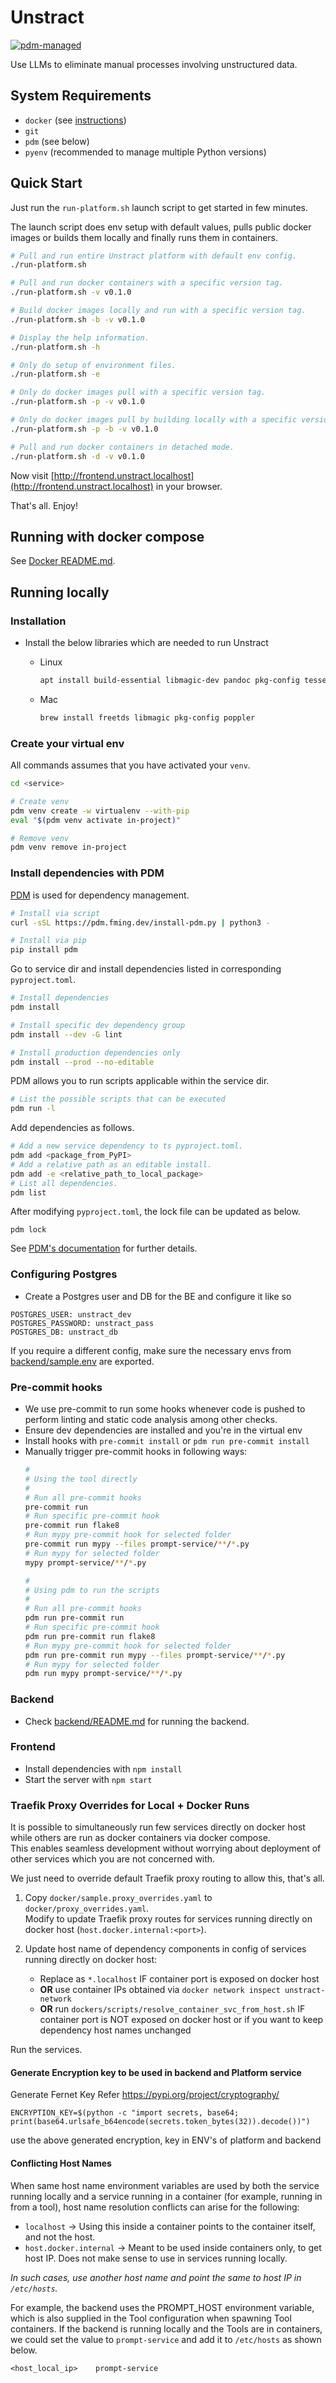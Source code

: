 # Unstract

[![pdm-managed](https://img.shields.io/badge/pdm-managed-blueviolet)](https://pdm-project.org)

Use LLMs to eliminate manual processes involving unstructured data.

## System Requirements

- `docker` (see [instructions](https://docs.docker.com/engine/install/))
- `git`
- `pdm` (see below)
- `pyenv` (recommended to manage multiple Python versions)

## Quick Start

Just run the `run-platform.sh` launch script to get started in few minutes.

The launch script does env setup with default values, pulls public docker images or builds them locally and finally runs them in containers.

```bash
# Pull and run entire Unstract platform with default env config.
./run-platform.sh

# Pull and run docker containers with a specific version tag.
./run-platform.sh -v v0.1.0

# Build docker images locally and run with a specific version tag.
./run-platform.sh -b -v v0.1.0

# Display the help information.
./run-platform.sh -h

# Only do setup of environment files.
./run-platform.sh -e

# Only do docker images pull with a specific version tag.
./run-platform.sh -p -v v0.1.0

# Only do docker images pull by building locally with a specific version tag.
./run-platform.sh -p -b -v v0.1.0

# Pull and run docker containers in detached mode.
./run-platform.sh -d -v v0.1.0
```

Now visit [http://frontend.unstract.localhost](http://frontend.unstract.localhost) in your browser.

That's all. Enjoy!

## Running with docker compose

See [Docker README.md](docker/README.md).

## Running locally

### Installation

- Install the below libraries which are needed to run Unstract
  - Linux

    ```bash
    apt install build-essential libmagic-dev pandoc pkg-config tesseract-ocr
    ```

  - Mac

    ```bash
    brew install freetds libmagic pkg-config poppler
    ```

### Create your virtual env

All commands assumes that you have activated your `venv`.

```bash
cd <service>

# Create venv
pdm venv create -w virtualenv --with-pip
eval "$(pdm venv activate in-project)"

# Remove venv
pdm venv remove in-project
```


### Install dependencies with PDM

[PDM](https://github.com/pdm-project/pdm) is used for dependency management.

```bash
# Install via script
curl -sSL https://pdm.fming.dev/install-pdm.py | python3 -

# Install via pip
pip install pdm
```

Go to service dir and install dependencies listed in corresponding `pyproject.toml`.

```bash
# Install dependencies
pdm install

# Install specific dev dependency group
pdm install --dev -G lint

# Install production dependencies only
pdm install --prod --no-editable
```

PDM allows you to run scripts applicable within the service dir.

```bash
# List the possible scripts that can be executed
pdm run -l
```

Add dependencies as follows.

```bash
# Add a new service dependency to ts pyproject.toml.
pdm add <package_from_PyPI>
# Add a relative path as an editable install.
pdm add -e <relative_path_to_local_package>
# List all dependencies.
pdm list
```

After modifying `pyproject.toml`, the lock file can be updated as below.

```
pdm lock
```

See [PDM's documentation](https://pdm.fming.dev/latest/reference/cli/) for further details.

### Configuring Postgres

- Create a Postgres user and DB for the BE and configure it like so

```
POSTGRES_USER: unstract_dev
POSTGRES_PASSWORD: unstract_pass
POSTGRES_DB: unstract_db
```

If you require a different config, make sure the necessary envs from [backend/sample.env](/backend/sample.env) are exported.

### Pre-commit hooks

- We use pre-commit to run some hooks whenever code is pushed to perform linting and static code analysis among other checks.
- Ensure dev dependencies are installed and you're in the virtual env
- Install hooks with `pre-commit install` or `pdm run pre-commit install`
- Manually trigger pre-commit hooks in following ways:
  ```bash
  #
  # Using the tool directly
  #
  # Run all pre-commit hooks
  pre-commit run
  # Run specific pre-commit hook
  pre-commit run flake8
  # Run mypy pre-commit hook for selected folder
  pre-commit run mypy --files prompt-service/**/*.py
  # Run mypy for selected folder
  mypy prompt-service/**/*.py

  #
  # Using pdm to run the scripts
  #
  # Run all pre-commit hooks
  pdm run pre-commit run
  # Run specific pre-commit hook
  pdm run pre-commit run flake8
  # Run mypy pre-commit hook for selected folder
  pdm run pre-commit run mypy --files prompt-service/**/*.py
  # Run mypy for selected folder
  pdm run mypy prompt-service/**/*.py
  ```

### Backend

- Check [backend/README.md](backend/README.md) for running the backend.

### Frontend

- Install dependencies with `npm install`
- Start the server with `npm start`

### Traefik Proxy Overrides for Local + Docker Runs

It is possible to simultaneously run few services directly on docker host while others are run as docker containers via docker compose.  
This enables seamless development without worrying about deployment of other services which you are not concerned with.

We just need to override default Traefik proxy routing to allow this, that's all.

1. Copy `docker/sample.proxy_overrides.yaml` to `docker/proxy_overrides.yaml`.  
   Modify to update Traefik proxy routes for services running directly on docker host (`host.docker.internal:<port>`).

2. Update host name of dependency components in config of services running directly on docker host:
    - Replace as `*.localhost` IF container port is exposed on docker host
    - **OR** use container IPs obtained via `docker network inspect unstract-network`
    - **OR** run `dockers/scripts/resolve_container_svc_from_host.sh` IF container port is NOT exposed on docker host or if you want to keep dependency host names unchanged

Run the services.

#### Generate Encryption key to be used in backend and Platform service

 Generate Fernet Key Refer https://pypi.org/project/cryptography/
 
 `ENCRYPTION_KEY=$(python -c "import secrets, base64; print(base64.urlsafe_b64encode(secrets.token_bytes(32)).decode())")`

 use the above generated encryption, key in ENV's of platform and backend

#### Conflicting Host Names

When same host name environment variables are used by both the service running locally and a service
running in a container (for example, running in from a tool), host name resolution conflicts can arise for the following:

- `localhost` -> Using this inside a container points to the container itself, and not the host.
- `host.docker.internal` -> Meant to be used inside containers only, to get host IP.
Does not make sense to use in services running locally.

*In such cases, use another host name and point the same to host IP in `/etc/hosts`.*

For example, the backend uses the PROMPT_HOST environment variable, which is also supplied
in the Tool configuration when spawning Tool containers. If the backend is running
locally and the Tools are in containers, we could set the value to
`prompt-service` and add it to `/etc/hosts` as shown below.
```
<host_local_ip>    prompt-service
```
